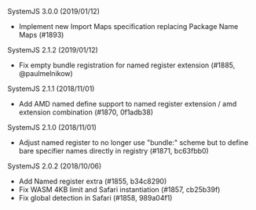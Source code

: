 SystemJS 3.0.0 (2019/01/12)
* Implement new Import Maps specification replacing Package Name Maps (#1893)

SystemJS 2.1.2 (2019/01/12)
* Fix empty bundle registration for named register extension (#1885, @paulmelnikow)

SystemJS 2.1.1 (2018/11/01)
* Add AMD named define support to named register extension / amd extension combination (#1870, 0f1adb38)

SystemJS 2.1.0 (2018/11/01)
* Adjust named register to no longer use "bundle:" scheme but to define bare specifier names directly in registry (#1871, bc63fbb0)

SystemJS 2.0.2 (2018/10/06)
* Add Named register extra (#1855, b34c8290)
* Fix WASM 4KB limit and Safari instantiation (#1857, cb25b39f)
* Fix global detection in Safari (#1858, 989a04f1)